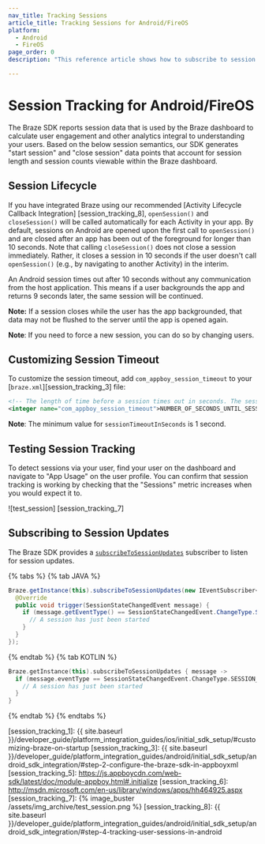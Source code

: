 ```yaml
---
nav_title: Tracking Sessions
article_title: Tracking Sessions for Android/FireOS
platform: 
  - Android
  - FireOS
page_order: 0
description: "This reference article shows how to subscribe to session updates for your Android application."

---
```


# Session Tracking for Android/FireOS

The Braze SDK reports session data that is used by the Braze dashboard to calculate user engagement and other analytics integral to understanding your users. Based on the below session semantics, our SDK generates "start session" and "close session" data points that account for session length and session counts viewable within the Braze dashboard.

## Session Lifecycle

If you have integrated Braze using our recommended [Activity Lifecycle Callback Integration] [session_tracking_8], `openSession()` and `closeSession()` will be called automatically for each Activity in your app. By default, sessions on Android are opened upon the first call to `openSession()` and are closed after an app has been out of the foreground for longer than 10 seconds.  Note that calling `closeSession()` does not close a session immediately. Rather, it closes a session in 10 seconds if the user doesn't call `openSession()` (e.g., by navigating to another Activity) in the interim.

An Android session times out after 10 seconds without any communication from the host application. This means if a user backgrounds the app and returns 9 seconds later, the same session will be continued.

__Note:__ If a session closes while the user has the app backgrounded, that data may not be flushed to the server until the app is opened again.

**Note**: If you need to force a new session, you can do so by changing users.

## Customizing Session Timeout
To customize the session timeout, add `com_appboy_session_timeout` to your [`braze.xml`][session_tracking_3] file:

```xml
<!-- The length of time before a session times out in seconds. The session manager will "re-open" otherwise closed sessions if the call to StartSession comes within this interval. (default is 10) -->
<integer name="com_appboy_session_timeout">NUMBER_OF_SECONDS_UNTIL_SESSION_TIMEOUT</integer>
```

**Note**: The minimum value for `sessionTimeoutInSeconds` is 1 second.

## Testing Session Tracking

To detect sessions via your user, find your user on the dashboard and navigate to "App Usage" on the user profile. You can confirm that session tracking is working by checking that the "Sessions" metric increases when you would expect it to.

![test_session] [session_tracking_7]

## Subscribing to Session Updates

The Braze SDK provides a [`subscribeToSessionUpdates`][1] subscriber to listen for session updates.

{% tabs %}
{% tab JAVA %}

```java
Braze.getInstance(this).subscribeToSessionUpdates(new IEventSubscriber<SessionStateChangedEvent>() {
  @Override
  public void trigger(SessionStateChangedEvent message) {
    if (message.getEventType() == SessionStateChangedEvent.ChangeType.SESSION_STARTED) {
      // A session has just been started
    }
  }
});
```

{% endtab %}
{% tab KOTLIN %}

```kotlin
Braze.getInstance(this).subscribeToSessionUpdates { message ->
  if (message.eventType == SessionStateChangedEvent.ChangeType.SESSION_STARTED) {
    // A session has just been started
  }
}
```

{% endtab %}
{% endtabs %}

[1]: https://appboy.github.io/appboy-android-sdk/javadocs/com/appboy/Appboy.html#subscribeToSessionUpdates-com.appboy.events.IEventSubscriber-
[session_tracking_1]: {{ site.baseurl }}/developer_guide/platform_integration_guides/ios/initial_sdk_setup/#customizing-braze-on-startup
[session_tracking_3]: {{ site.baseurl }}/developer_guide/platform_integration_guides/android/initial_sdk_setup/android_sdk_integration/#step-2-configure-the-braze-sdk-in-appboyxml
[session_tracking_5]: https://js.appboycdn.com/web-sdk/latest/doc/module-appboy.html#.initialize
[session_tracking_6]: http://msdn.microsoft.com/en-us/library/windows/apps/hh464925.aspx
[session_tracking_7]: {% image_buster /assets/img_archive/test_session.png %}
[session_tracking_8]: {{ site.baseurl }}/developer_guide/platform_integration_guides/android/initial_sdk_setup/android_sdk_integration/#step-4-tracking-user-sessions-in-android
